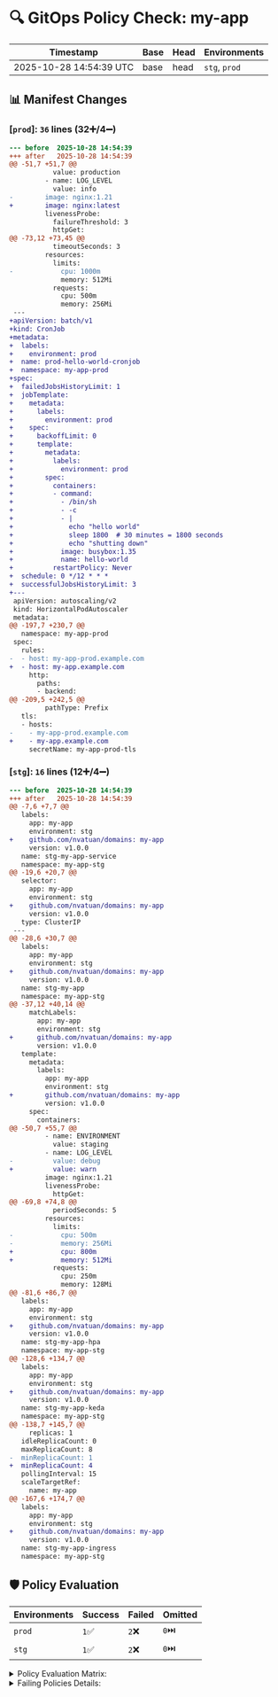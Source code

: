 # 🔍 GitOps Policy Check: my-app

| Timestamp | Base | Head | Environments |
-|-|-|-
2025-10-28 14:54:39 UTC | base | head | `stg`, `prod`

## 📊 Manifest Changes




### [`prod`]: `36` lines (32➕/4➖)



```diff
--- before	2025-10-28 14:54:39
+++ after	2025-10-28 14:54:39
@@ -51,7 +51,7 @@
           value: production
         - name: LOG_LEVEL
           value: info
-        image: nginx:1.21
+        image: nginx:latest
         livenessProbe:
           failureThreshold: 3
           httpGet:
@@ -73,12 +73,45 @@
           timeoutSeconds: 3
         resources:
           limits:
-            cpu: 1000m
             memory: 512Mi
           requests:
             cpu: 500m
             memory: 256Mi
 ---
+apiVersion: batch/v1
+kind: CronJob
+metadata:
+  labels:
+    environment: prod
+  name: prod-hello-world-cronjob
+  namespace: my-app-prod
+spec:
+  failedJobsHistoryLimit: 1
+  jobTemplate:
+    metadata:
+      labels:
+        environment: prod
+    spec:
+      backoffLimit: 0
+      template:
+        metadata:
+          labels:
+            environment: prod
+        spec:
+          containers:
+          - command:
+            - /bin/sh
+            - -c
+            - |
+              echo "hello world"
+              sleep 1800  # 30 minutes = 1800 seconds
+              echo "shutting down"
+            image: busybox:1.35
+            name: hello-world
+          restartPolicy: Never
+  schedule: 0 */12 * * *
+  successfulJobsHistoryLimit: 3
+---
 apiVersion: autoscaling/v2
 kind: HorizontalPodAutoscaler
 metadata:
@@ -197,7 +230,7 @@
   namespace: my-app-prod
 spec:
   rules:
-  - host: my-app-prod.example.com
+  - host: my-app.example.com
     http:
       paths:
       - backend:
@@ -209,5 +242,5 @@
         pathType: Prefix
   tls:
   - hosts:
-    - my-app-prod.example.com
+    - my-app.example.com
     secretName: my-app-prod-tls

```





### [`stg`]: `16` lines (12➕/4➖)



```diff
--- before	2025-10-28 14:54:39
+++ after	2025-10-28 14:54:39
@@ -7,6 +7,7 @@
   labels:
     app: my-app
     environment: stg
+    github.com/nvatuan/domains: my-app
     version: v1.0.0
   name: stg-my-app-service
   namespace: my-app-stg
@@ -19,6 +20,7 @@
   selector:
     app: my-app
     environment: stg
+    github.com/nvatuan/domains: my-app
     version: v1.0.0
   type: ClusterIP
 ---
@@ -28,6 +30,7 @@
   labels:
     app: my-app
     environment: stg
+    github.com/nvatuan/domains: my-app
     version: v1.0.0
   name: stg-my-app
   namespace: my-app-stg
@@ -37,12 +40,14 @@
     matchLabels:
       app: my-app
       environment: stg
+      github.com/nvatuan/domains: my-app
       version: v1.0.0
   template:
     metadata:
       labels:
         app: my-app
         environment: stg
+        github.com/nvatuan/domains: my-app
         version: v1.0.0
     spec:
       containers:
@@ -50,7 +55,7 @@
         - name: ENVIRONMENT
           value: staging
         - name: LOG_LEVEL
-          value: debug
+          value: warn
         image: nginx:1.21
         livenessProbe:
           httpGet:
@@ -69,8 +74,8 @@
           periodSeconds: 5
         resources:
           limits:
-            cpu: 500m
-            memory: 256Mi
+            cpu: 800m
+            memory: 512Mi
           requests:
             cpu: 250m
             memory: 128Mi
@@ -81,6 +86,7 @@
   labels:
     app: my-app
     environment: stg
+    github.com/nvatuan/domains: my-app
     version: v1.0.0
   name: stg-my-app-hpa
   namespace: my-app-stg
@@ -128,6 +134,7 @@
   labels:
     app: my-app
     environment: stg
+    github.com/nvatuan/domains: my-app
     version: v1.0.0
   name: stg-my-app-keda
   namespace: my-app-stg
@@ -138,7 +145,7 @@
     replicas: 1
   idleReplicaCount: 0
   maxReplicaCount: 8
-  minReplicaCount: 1
+  minReplicaCount: 4
   pollingInterval: 15
   scaleTargetRef:
     name: my-app
@@ -167,6 +174,7 @@
   labels:
     app: my-app
     environment: stg
+    github.com/nvatuan/domains: my-app
     version: v1.0.0
   name: stg-my-app-ingress
   namespace: my-app-stg

```






## 🛡️ Policy Evaluation

| **Environments** | **Success** | **Failed** | **Omitted** |
|--------------|---------|--------|---------|
| `prod` | `1`✅ | `2`❌ | `0`⏭️ |
| `stg` | `1`✅ | `2`❌ | `0`⏭️ |


<details> <summary> Policy Evaluation Matrix: </summary>

| Policy Name | stg | prod |
|-------------|-----|------|
| Service Taggings | ✅ PASS | ❌ FAIL |
| Service High Availability | ❌ FAIL | ❌ FAIL |
| Service No CPU Limit | ❌ FAIL | ✅ PASS |

</details>

<details> <summary> Failing Policies Details: </summary>

#### 🚫 BLOCKING Policies | `prod`: `1`❌ | `stg`: `0`❌ |

##### [`stg`] environment
* None! 🙌

##### [`prod`] environment 


* Policy `Service Taggings` failed with the following messages:
  * CronJob prod-hello-world-cronjob does not have the required label 'github.com/nvatuan/domains'
  * Deployment prod-my-app does not have the required label 'github.com/nvatuan/domains'




#### ⚠️ WARNING Policies |  `prod`: `1`❌ | `stg`: `1`❌ |
##### [`stg`] environment 


* Policy `Service High Availability` failed with the following messages:
  * Deployment 'stg-my-app' must have PodAntiAffinity or PodTopologySpread for high availability



##### [`prod`] environment 


* Policy `Service High Availability` failed with the following messages:
  * Deployment 'prod-my-app' must have PodAntiAffinity or PodTopologySpread for high availability




#### 💡 RECOMMEND Policies |  `prod`: `0`❌ | `stg`: `1`❌ |
##### [`stg`] environment 


* Policy `Service No CPU Limit` failed with the following messages:
  * Deployment 'stg-my-app' container 'my-app' should not have a cpu limit, found: 800m




##### [`prod`] environment
* None! 🙌


#### ⏭️ Omitted Policies |  `prod`: `0`❌ | `stg`: `0`❌ |

##### [`stg`] environment
* None! 🙌


##### [`prod`] environment
* None! 🙌


</details>

